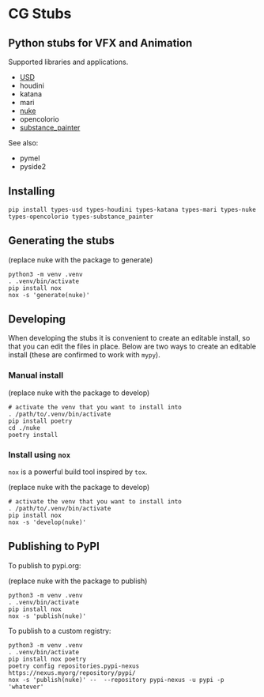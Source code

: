 # CG Stubs

## Python stubs for VFX and Animation

Supported libraries and applications.

- [USD](https://pypi.org/project/types-usd/)
- houdini
- katana
- mari
- [nuke](https://pypi.org/project/types-nuke/)
- opencolorio
- [substance_painter](https://pypi.org/project/types-substance_painter/)

See also:
- pymel
- pyside2

## Installing

```
pip install types-usd types-houdini types-katana types-mari types-nuke types-opencolorio types-substance_painter
```

## Generating the stubs

(replace nuke with the package to generate)

```
python3 -m venv .venv
. .venv/bin/activate
pip install nox
nox -s 'generate(nuke)'
```

## Developing

When developing the stubs it is convenient to create an editable install, so that you can edit the files in place.
Below are two ways to create an editable install (these are confirmed to work with `mypy`).

### Manual install

(replace nuke with the package to develop)

```
# activate the venv that you want to install into
. /path/to/.venv/bin/activate
pip install poetry
cd ./nuke
poetry install
```

### Install using `nox`

`nox` is a powerful build tool inspired by `tox`.

(replace nuke with the package to develop)

```
# activate the venv that you want to install into
. /path/to/.venv/bin/activate
pip install nox
nox -s 'develop(nuke)'
```

## Publishing to PyPI

To publish to pypi.org:

(replace nuke with the package to publish)

```
python3 -m venv .venv
. .venv/bin/activate
pip install nox
nox -s 'publish(nuke)'
```

To publish to a custom registry:

```
python3 -m venv .venv
. .venv/bin/activate
pip install nox poetry
poetry config repositories.pypi-nexus https://nexus.myorg/repository/pypi/
nox -s 'publish(nuke)' --  --repository pypi-nexus -u pypi -p 'whatever'
```
